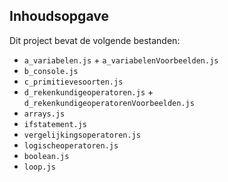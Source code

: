 ## Inhoudsopgave ##

Dit project bevat de volgende bestanden:
* `a_variabelen.js` + `a_variabelenVoorbeelden.js`
* `b_console.js`
* `c_primitievesoorten.js`
* `d_rekenkundigeoperatoren.js` + `d_rekenkundigeoperatorenVoorbeelden.js`
* `arrays.js`  
* `ifstatement.js`
* `vergelijkingsoperatoren.js`
* `logischeoperatoren.js`
* `boolean.js`
* `loop.js`







